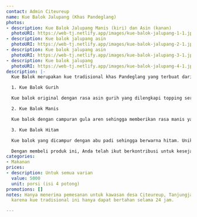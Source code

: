 ```yaml
---
contact: Admin Citeureup
name: Kue Balok Jalupang (Khas Pandeglang)
photos:
- description: Kue Balok Jalupang Manis (kiri) dan Asin (kanan)
  photoURI: https://web-tj.netlify.app/images/kue-balok-jalupang-1-1.jpeg
- description: Kue balok jalupang asin
  photoURI: https://web-tj.netlify.app/images/kue-balok-jalupang-2-1.jpeg
- description: Kue balok jalupang asin
  photoURI: https://web-tj.netlify.app/images/kue-balok-jalupang-3-1.jpeg
- description: Kue balok jalupang
  photoURI: https://web-tj.netlify.app/images/kue-balok-jalupang-4-1.jpeg
description: |-
  Kue Balok merupakan kue tradisional khas Pandeglang yang terbuat dari bahan dasar singkong pilihan. Singkong dengan kualitas terbaik dikukus kemudian ditumbuk selagi masih panas. Kue tradisional ini memiliki tekstur yang sangat lembut. Seluruh bahan-bahannya dijamin alami dan berkualitas sehingga memberikan rasa dan kualitas yang tidak perlu diragukan lagi. Terdapat 3 varian rasa yang dapat Anda nikmati:

  1. Kue Balok Gurih

  Kue balok original dengan rasa asin gurih yang dilengkapi topping serundeng khas dan bawang goreng gurih. Nikmati rasa original kue balok khas Pandeglang.

  2. Kue Balok Manis

  Kue balok dengan campuran gula aren sehingga memberikan rasa manis yang khas. Dilengkapi dengan topping parutan kelapa kelapa muda yang dikukus sehingga semakin meningkatkan cita rasa.

  3. Kue Balok Hitam

  Kue balok yang dicampur dengan abu padi sehingga berwarna hitam. Unik dan pastinya terbuat dari bahan-bahan alami yang aman dikonsumsi. Rasanya manis dengan tambahan irisan kelapa muda dalam adonannya. Kue balok ini juga dilengkapi dengan topping gula bubuk.

  Dengan membeli produk ini, Anda telah ikut berkontribusi untuk kesejahteraan kelompok masyarakat di desa kami.
categories:
- Makanan
prices:
- description: Untuk semua varian
  value: 5000
  unit: porsi (isi 4 potong)
promotions: []
notes: Hanya menerima pemesanan untuk kawasan desa Citeureup, Tanjungjaya, dan sekitarnya
  karena kue tradisional ini hanya dapat bertahan selama 24 jam.

---
```


